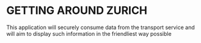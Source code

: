 # GETTING AROUND ZURICH

This application will securely consume data from the transport service and will aim to display such information in the friendliest way possible